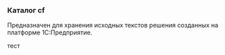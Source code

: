 ### Каталог cf

Предназначен для хранения исходных текстов решения созданных на платформе 1С:Предприятие.

тест